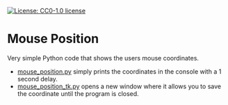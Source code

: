 [![License: CC0-1.0 license](https://img.shields.io/npm/l/badge-maker.svg)](http://creativecommons.org/publicdomain/zero/1.0/)

# Mouse Position
Very simple Python code that shows the users mouse coordinates.

- [mouse_position.py](https://github.com/its-Jaxx/Mouse-Position/blob/main/mouse_position.py) simply prints the coordinates in the console with a 1 second delay.
- [mouse_position_tk.py](https://github.com/its-Jaxx/Mouse-Position/blob/main/mouse_position_tk.py) opens a new window where it allows you to save the coordinate until the program is closed.